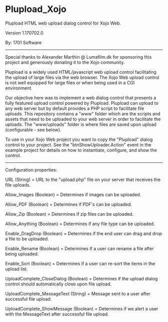 # Plupload_Xojo
Plupload HTML web upload dialog control for Xojo Web.

Version 1.170702.0

By: 1701 Software

-----------------------------------------------------

Special thanks to Alexander Marthin @ Lumafilm.dk for sponsoring this project and generously donating it to the Xojo community.

Plupload is a widely used HTML/javascript web upload control facilitating the upload of large files via the web browser. The Xojo Web upload control is not well equipped for large files or when being used in a CGI environment.

Our objective here was to implement a web dialog control that presents a fully featured upload control powered by Plupload. Plupload can upload to any web server but by default provides a PHP script to facilitate file uploads. This repository contains a "www" folder which are the scripts and assets that need to be uploaded to your web server in order to facilitate the uploads. The "www/uploads" folder is where files are saved upon upload (configurable - see below).

To use in your Xojo Web project you want to copy the "Plupload" dialog control to your project. See the "btnShowUploader.Action" event in the example project for details on how to instantiate, configure, and show the control. 

-----------------------------------------------------

Configuration properties:

URL (String) = URL to the "upload.php" file on your server that receives the file uploads.

Allow_Images (Boolean) = Determines if images can be uploaded.

Allow_PDF (Boolean) = Determines if PDF's can be uploaded.

Allow_Zip (Boolean) = Determines if zip files can be uploaded.

Allow_Anything (Boolean) = Determines if any file type can be uploaded.

Enable_DragDrop (Boolean) = Determines if the end user can drag and drop a file to be uploaded.

Enable_Rename (Boolean) = Determines if a user can rename a file after being uploaded.

Enable_Sort (Boolean) = Determines if a user can re-sort the items in the upload list.

UploadComplete_CloseDialog (Boolean) = Determines if the upload dialog control should automatically close upon file upload.

UploadComplete_MessageText (String) = Message sent to a user after successful file upload.

UploadComplete_ShowMessage (Boolean) = Determines if we alert a user with the MessageText after successful file upload.
